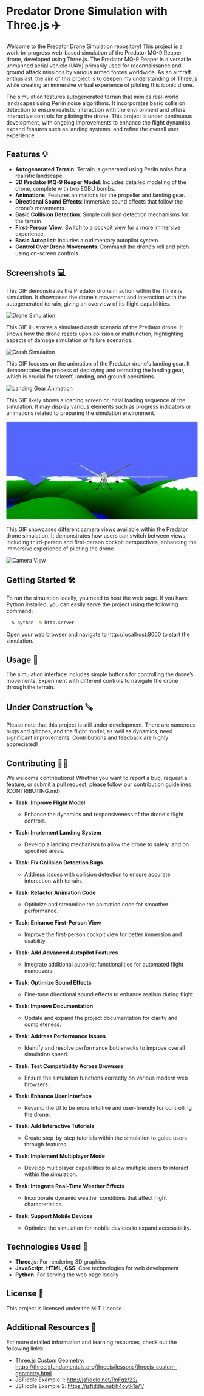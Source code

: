 # Predator Drone Simulation with Three.js ✈️

Welcome to the Predator Drone Simulation repository! This project is a work-in-progress web-based simulation of the Predator MQ-9 Reaper drone, developed using Three.js. The Predator MQ-9 Reaper is a versatile unmanned aerial vehicle (UAV) primarily used for reconnaissance and ground attack missions by various armed forces worldwide. As an aircraft enthusiast, the aim of this project is to deepen my understanding of Three.js while creating an immersive virtual experience of piloting this iconic drone.

The simulation features autogenerated terrain that mimics real-world landscapes using Perlin noise algorithms. It incorporates basic collision detection to ensure realistic interaction with the environment and offers interactive controls for piloting the drone. This project is under continuous development, with ongoing improvements to enhance the flight dynamics, expand features such as landing systems, and refine the overall user experience.

## Features 💡

- **Autogenerated Terrain**: Terrain is generated using Perlin noise for a realistic landscape.
- **3D Predator MQ-9 Reaper Model**: Includes detailed modeling of the drone, complete with two EGBU bombs.
- **Animations**: Features animations for the propeller and landing gear.
- **Directional Sound Effects**: Immersive sound effects that follow the drone’s movements.
- **Basic Collision Detection**: Simple collision detection mechanisms for the terrain.
- **First-Person View**: Switch to a cockpit view for a more immersive experience.
- **Basic Autopilot**: Includes a rudimentary autopilot system.
- **Control Over Drone Movements**: Command the drone’s roll and pitch using on-screen controls.

## Screenshots 💻

This GIF demonstrates the Predator drone in action within the Three.js simulation. It showcases the drone's movement and interaction with the autogenerated terrain, giving an overview of its flight capabilities.

![Drone Simulation](./doc/Predator.gif)

This GIF illustrates a simulated crash scenario of the Predator drone. It shows how the drone reacts upon collision or malfunction, highlighting aspects of damage simulation or failure scenarios.

![Crash Simulation](./doc/PredatorCrash.gif)

This GIF focuses on the animation of the Predator drone's landing gear. It demonstrates the process of deploying and retracting the landing gear, which is crucial for takeoff, landing, and ground operations.

![Landing Gear Animation](./doc/PredatorGears.gif)

This GIF likely shows a loading screen or initial loading sequence of the simulation. It may display various elements such as progress indicators or animations related to preparing the simulation environment.

![Loading Screen](./doc/PredatorLoad.gif)

This GIF showcases different camera views available within the Predator drone simulation. It demonstrates how users can switch between views, including third-person and first-person cockpit perspectives, enhancing the immersive experience of piloting the drone.

![Camera View](./doc/PredatorCamera.gif)

## Getting Started 🛠️

To run the simulation locally, you need to host the web page. If you have Python installed, you can easily serve the project using the following command:

```bash
  $ python -m http.server
```

Open your web browser and navigate to http://localhost:8000 to start the simulation.

## Usage 🔧

The simulation interface includes simple buttons for controlling the drone’s movements. Experiment with different controls to navigate the drone through the terrain.

## Under Construction 🪚

Please note that this project is still under development. There are numerous bugs and glitches, and the flight model, as well as dynamics, need significant improvements. Contributions and feedback are highly appreciated!

## Contributing 🧑‍🔧

We welcome contributions! Whether you want to report a bug, request a feature, or submit a pull request, please follow our contribution guidelines (CONTRIBUTING.md).

- **Task: Improve Flight Model**
  - Enhance the dynamics and responsiveness of the drone's flight controls.

- **Task: Implement Landing System**
  - Develop a landing mechanism to allow the drone to safely land on specified areas.

- **Task: Fix Collision Detection Bugs**
  - Address issues with collision detection to ensure accurate interaction with terrain.

- **Task: Refactor Animation Code**
  - Optimize and streamline the animation code for smoother performance.

- **Task: Enhance First-Person View**
  - Improve the first-person cockpit view for better immersion and usability.

- **Task: Add Advanced Autopilot Features**
  - Integrate additional autopilot functionalities for automated flight maneuvers.

- **Task: Optimize Sound Effects**
  - Fine-tune directional sound effects to enhance realism during flight.

- **Task: Improve Documentation**
  - Update and expand the project documentation for clarity and completeness.

- **Task: Address Performance Issues**
  - Identify and resolve performance bottlenecks to improve overall simulation speed.

- **Task: Test Compatibility Across Browsers**
  - Ensure the simulation functions correctly on various modern web browsers.

- **Task: Enhance User Interface**
  - Revamp the UI to be more intuitive and user-friendly for controlling the drone.

- **Task: Add Interactive Tutorials**
  - Create step-by-step tutorials within the simulation to guide users through features.

- **Task: Implement Multiplayer Mode**
  - Develop multiplayer capabilities to allow multiple users to interact within the simulation.

- **Task: Integrate Real-Time Weather Effects**
  - Incorporate dynamic weather conditions that affect flight characteristics.

- **Task: Support Mobile Devices**
  - Optimize the simulation for mobile devices to expand accessibility.

## Technologies Used 🧪

- **Three.js**: For rendering 3D graphics
- **JavaScript, HTML, CSS**: Core technologies for web development
- **Python**: For serving the web page locally

## License 📜

This project is licensed under the MIT License.

## Additional Resources 📖

For more detailed information and learning resources, check out the following links:

- Three.js Custom Geometry: https://threejsfundamentals.org/threejs/lessons/threejs-custom-geometry.html
- JSFiddle Example 1: http://jsfiddle.net/RnFqz/22/
- JSFiddle Example 2: https://jsfiddle.net/h4oytk1a/1/